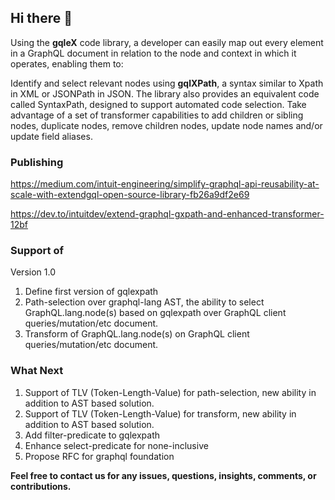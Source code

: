 ## Hi there 👋

Using the **gqleX** code library, a developer can easily map out every element in a GraphQL document in relation to the node and context in which it operates, enabling them to:

Identify and select relevant nodes using **gqlXPath**, a syntax similar to Xpath in XML or JSONPath in JSON. The library also provides an equivalent code called SyntaxPath, designed to support automated code selection.
Take advantage of a set of transformer capabilities to add children or sibling nodes, duplicate nodes, remove children nodes, update node names and/or update field aliases.

### Publishing 
https://medium.com/intuit-engineering/simplify-graphql-api-reusability-at-scale-with-extendgql-open-source-library-fb26a9df2e69

https://dev.to/intuitdev/extend-graphql-gxpath-and-enhanced-transformer-12bf

### Support of

Version 1.0
1. Define first version of gqlexpath
2. Path-selection over graphql-lang AST, the ability to select GraphQL.lang.node(s) based on gqlexpath over GraphQL client queries/mutation/etc document.
3. Transform of GraphQL.lang.node(s) on GraphQL client queries/mutation/etc document.

### What Next
1. Support of TLV (Token-Length-Value) for path-selection, new ability in addition to AST based solution.
2. Support of TLV (Token-Length-Value) for transform, new ability in addition to AST based solution.
3. Add filter-predicate to gqlexpath
4. Enhance select-predicate for none-inclusive
5. Propose RFC for graphql foundation

**Feel free to contact us for any issues, questions, insights, comments, or contributions.**
